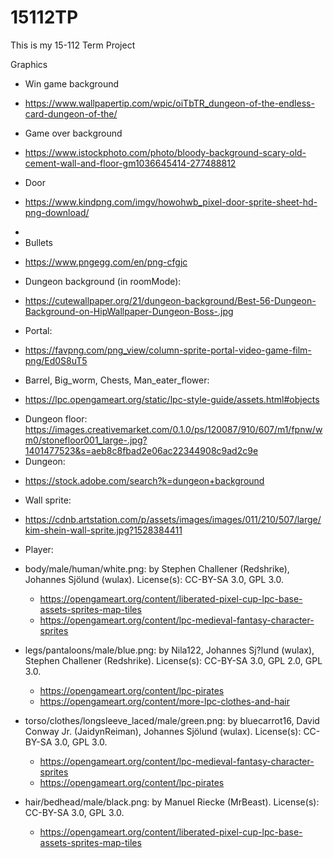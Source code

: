 # 15112TP

This is my 15-112 Term Project

Graphics
* Win game background
- https://www.wallpapertip.com/wpic/oiTbTR_dungeon-of-the-endless-card-dungeon-of-the/
* Game over background
- https://www.istockphoto.com/photo/bloody-background-scary-old-cement-wall-and-floor-gm1036645414-277488812
* Door
- https://www.kindpng.com/imgv/howohwb_pixel-door-sprite-sheet-hd-png-download/
* 
* Bullets
- https://www.pngegg.com/en/png-cfgjc
* Dungeon background (in roomMode):
- https://cutewallpaper.org/21/dungeon-background/Best-56-Dungeon-Background-on-HipWallpaper-Dungeon-Boss-.jpg
* Portal:
- https://favpng.com/png_view/column-sprite-portal-video-game-film-png/Ed0S8uT5
* Barrel, Big_worm, Chests, Man_eater_flower:
- https://lpc.opengameart.org/static/lpc-style-guide/assets.html#objects
* Dungeon floor:
https://images.creativemarket.com/0.1.0/ps/120087/910/607/m1/fpnw/wm0/stonefloor001_large-.jpg?1401477523&s=aeb8c8fbad2e06ac22344908c9ad2c9e
* Dungeon:
- https://stock.adobe.com/search?k=dungeon+background
* Wall sprite:
- https://cdnb.artstation.com/p/assets/images/images/011/210/507/large/kim-shein-wall-sprite.jpg?1528384411
* Player:
- body/male/human/white.png: by Stephen Challener (Redshrike), Johannes Sjölund (wulax). License(s): CC-BY-SA 3.0, GPL 3.0. 
    - https://opengameart.org/content/liberated-pixel-cup-lpc-base-assets-sprites-map-tiles
    - https://opengameart.org/content/lpc-medieval-fantasy-character-sprites

- legs/pantaloons/male/blue.png: by Nila122, Johannes Sj?lund (wulax), Stephen Challener (Redshrike). License(s): CC-BY-SA 3.0, GPL 2.0, GPL 3.0. 
    - https://opengameart.org/content/lpc-pirates
    - https://opengameart.org/content/more-lpc-clothes-and-hair

- torso/clothes/longsleeve_laced/male/green.png: by bluecarrot16, David Conway Jr. (JaidynReiman), Johannes Sjölund (wulax). License(s): CC-BY-SA 3.0, GPL 3.0. 
    - https://opengameart.org/content/lpc-medieval-fantasy-character-sprites
    - https://opengameart.org/content/lpc-pirates

- hair/bedhead/male/black.png: by Manuel Riecke (MrBeast). License(s): CC-BY-SA 3.0, GPL 3.0. 
    - https://opengameart.org/content/liberated-pixel-cup-lpc-base-assets-sprites-map-tiles